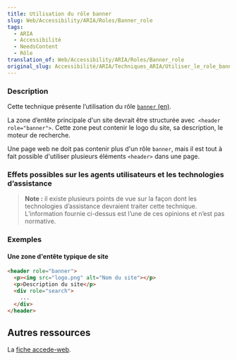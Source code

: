 ```yaml
---
title: Utilisation du rôle banner
slug: Web/Accessibility/ARIA/Roles/Banner_role
tags:
  - ARIA
  - Accessibilité
  - NeedsContent
  - Rôle
translation_of: Web/Accessibility/ARIA/Roles/Banner_role
original_slug: Accessibilité/ARIA/Techniques_ARIA/Utiliser_le_role_banner
---
```

### Description

Cette technique présente l’utilisation du rôle [`banner` (en)](https://www.w3.org/TR/wai-aria/roles#banner).

La zone d’entête principale d'un site devrait être structurée avec  `<header role="banner">`. Cette zone peut contenir le logo du site, sa description, le moteur de recherche.

Une page web ne doit pas contenir plus d'un rôle `banner`, mais il est tout à fait possible d'utiliser plusieurs éléments `<header>` dans une page.

### Effets possibles sur les agents utilisateurs et les technologies d’assistance



> **Note :** il existe plusieurs points de vue sur la façon dont les technologies d’assistance devraient traiter cette technique. L’information fournie ci-dessus est l’une de ces opinions et n’est pas normative.

### Exemples

#### Une zone d'entête typique de site 

```html
<header role="banner">
  <p><img src="logo.png" alt="Nom du site"></p>
  <p>Description du site</p>
  <div role="search">
    ...
  </div>
</header>
```

## Autres ressources

La [fiche accede-web](http://www.accede-web.com/notices/html-css-javascript/1-structure/1-1-header-role-banner/).
